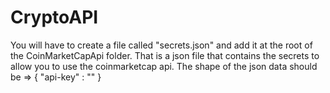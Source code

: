 # CryptoAPI

You will have to create a file called "secrets.json" and add it at the root of the CoinMarketCapApi folder. That is a json file that contains the secrets to allow you to use the coinmarketcap api. The shape of the json data should be => { "api-key" : "<this-is-your-secret-api-key>" }
